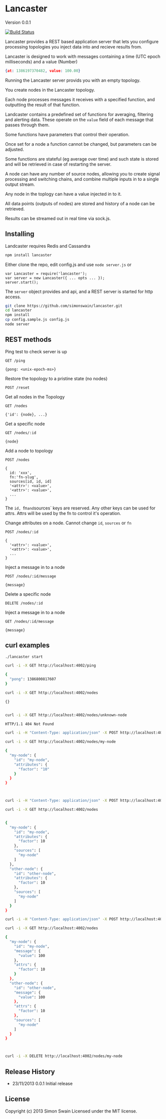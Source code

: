 # Lancaster

Version 0.0.1

[![Build Status](https://travis-ci.org/simonswain/lancaster.png)](https://travis-ci.org/simonswain/lancaster)

Lancaster provides a REST based application server that lets you
configure processing topologies you inject data into and recieve
results from.

Lancaster is designed to work with messages containing a time (UTC
epoch milliseconds) and a value (Number)

```json
{at: 1386197370482, value: 100.00}
```

Running the Lancaster server provids you with an empty topology.

You create nodes in the Lancaster topology.

Each node processes messages it receives with a specified function,
and outputting the result of that function.

Landcaster contains a predefined set of functions for averaging,
filtering and alerting data. These operate on the `value` field of
each message that passes through them.

Some functions have parameters that control their operation.

Once set for a node a function cannot be changed, but parameters can
be adjusted.

Some functions are stateful (eg average over time) and such state is
stored and will be retrieved in case of restarting the server.

A node can have any number of source nodes, allowing you to create
signal processing and switching chains, and combine multiple inputs in
to a single output stream.

Any node in the toplogy can have a value injected in to it.

All data points (outputs of nodes) are stored and history of a node
can be retrieved.

Results can be streamed out in real time via sock.js.

## Installing

Landcaster requires Redis and Cassandra


```bash
npm install lancaster
```

Either clone the repo, edit config.js and use `node server.js` or

```
var Lancaster = require('lancaster');
var server = new Lancaster({ ... opts ... });
server.start();
```

The `server` object provides and api, and a REST server is started for
http access.

```bash
git clone https://github.com/simonswain/lancaster.git
cd lancaster
npm install
cp config.sample.js config.js
node server
```

## REST methods

Ping test to check server is up
```
GET /ping

{pong: <unix-epoch-ms>}
```

Restore the topology to a pristine state (no nodes)
```
POST /reset
```


Get all nodes in the Topology
```
GET /nodes

{'id': {node}, ...}
```


Get a specific node
```
GET /nodes/:id

{node}
```


Add a node to topology
```
POST /nodes

{
  id: 'xxx',
  fn:'fn-slug',
  sources[id, id, id]
  '<attr>': <value>',
  '<attr>': <value>',
  ...
}
```

The `id, `fn` and `sources` keys are reserved. Any other keys can be
used for attrs. Attrs will be used by the fn to control it's
operation.


Change attributes on a node. Cannot change `id`, `sources` or `fn`
```
POST /nodes/:id

{
  '<attr>': <value>',
  '<attr>': <value>',
  ...
}
```

Inject a message in to a node
```
POST /nodes/:id/message

{message}
```

Delete a specific node
```
DELETE /nodes/:id
```


Inject a message in to a node
```
GET /nodes/:id/message

{message}
```

## curl examples

```bash
./lancaster start

curl -i -X GET http://localhost:4002/ping

{
  "pong": 1386800817607
}

curl -i -X GET http://localhost:4002/nodes

{}


curl -i -X GET http://localhost:4002/nodes/unknown-node

HTTP/1.1 404 Not Found

curl -i -H "Content-Type: application/json" -X POST http://localhost:4002/nodes/ -d '{"id":"my-node", "fn":"multiply","factor":10}'

curl -i -X GET http://localhost:4002/nodes/my-node

{
  "my-node": {
    "id": "my-node",
    "attributes": {
      "factor": "10"
    }
  }
}



curl -i -H "Content-Type: application/json" -X POST http://localhost:4002/nodes/ -d '{"id":"other-node", "fn":"multiply","factor":10, "sources":["my-node"]}'

curl -i -X GET http://localhost:4002/nodes


{
  "my-node": {
    "id": "my-node",
    "attributes": {
      "factor": 10
    },
    "sources": [
      "my-node"
    ]
  },
  "other-node": {
    "id": "other-node",
    "attributes": {
      "factor": 10
    },
    "sources": [
      "my-node"
    ]
  }
}

curl -i -H "Content-Type: application/json" -X POST http://localhost:4002/nodes/my-node/message -d '{"value":100}'

curl -i -X GET http://localhost:4002/nodes

{
  "my-node": {
    "id": "my-node",
    "message": {
      "value": 100
    },
    "attrs": {
      "factor": 10
    }
  },
  "other-node": {
    "id": "other-node",
    "message": {
      "value": 100
    },
    "attrs": {
      "factor": 10
    },
    "sources": [
      "my-node"
    ]
  }
}



curl -i -X DELETE http://localhost:4002/nodes/my-node

```





## Release History

* 23/11/2013 0.0.1 Initial release

## License
Copyright (c) 2013 Simon Swain
Licensed under the MIT license.
